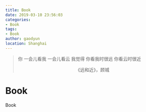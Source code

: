 ```yaml
---
title: Book
date: 2019-03-10 23:56:03
categories:
- Book
tags:
- Book
author: gaodyun
location: Shanghai
---
```

>你
>一会儿看我
>一会儿看云
>我觉得
>你看我时很远
>你看云时很近
><center>《远和近》，顾城</center>

<!--more-->

# Book
Book